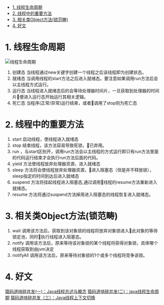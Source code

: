 <!-- TOC -->

- [1. 线程生命周期](#1-线程生命周期)
- [2. 线程中的重要方法](#2-线程中的重要方法)
- [3. 相关类Object方法(锁范畴)](#3-相关类object方法锁范畴)
- [4. 好文](#4-好文)

<!-- /TOC -->

# 1. 线程生命周期
![线程生命周期](../../picture/线程生命周期.png)
1. 创建态
    当线程通过new关键字创建一个线程之后该线程即为创建状态。
2. 就绪态
    当调用线程的start方法之后进入就绪态。要注意如果调用run方法后会以主线程方式运行。
3. 运行态
    当线程进入就绪态后的会等待处理器时间片，一旦获取到处理器的时间片便进入运行态开始运行其相关逻辑。
4. 死亡态
    当程序(正常/异常)运行结束，或者调用了stop则为死亡态


# 2. 线程中的重要方法

1. start 启动线程，使线程进入就绪态
2. stop 结束线程，该方法容易导致死锁，已弃用。
3. run ，与start区别开，调用run方法会以主线程的方式运行即只有run方法里面的代码运行结束才会执行run方法后面的代码。
4. yield 方法使线程放弃处理器资源，进入就绪态
5. sleep 方法将会使线程放弃处理器资源，进入阻塞态（但是并不释放锁），sleep指定的时间到达后进入就绪态
6. suspend 方法将挂起线程进入阻塞态,通过调用线程的resume方法重新进入就绪态。
7. resume 方法将通过suspend方法掉用进入阻塞态的线程恢复进入就绪态。

# 3. 相关类Object方法(锁范畴)
1. wait 调用该方法后，获取到该对象锁的线程将放弃对象锁进入此对象的等待锁定池，同时执行线程进入阻塞态。
2. notify 调用该方法后，原来等待该对象锁的某个线程将获得对象锁，具体哪个线程获取到由jvm决定
3. notifyAll 调用该方法后，原来等待对象锁的1个或多个线程将竞争该锁。


# 4. 好文
[猿码道啃碎并发(一)：Java线程总述与概念](https://juejin.im/post/5a701c246fb9a01cb8100489)
[猿码道啃碎并发(二)：java线程生命周期](https://juejin.im/post/5a72d4bd518825735300f37b)
[猿码道啃碎并发（三）：Java线程上下文切换](https://juejin.im/post/5b10e53b6fb9a01e5b10e9be)